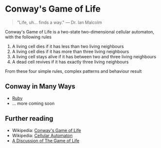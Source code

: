 # Conway's Game of Life

> "Life, uh... finds a way."
> &mdash; Dr. Ian Malcolm

Conway's Game of Life is a two-state two-dimensional cellular automaton, with the following rules

1. A living cell dies if it has less than two living neighbours
2. A living cell dies if it has more than three living neighbours
3. A living cell stays alive if it has between two and three living neighbours
4. A dead cell revives if it has exactly three living neighbours

From these four simple rules, complex patterns and behaviour result

## Conway in Many Ways

* [Ruby](https://github.com/elsapet/conway/tree/9da57057d75c27c54a69f28586d1c5ed77ed5bfb/ruby)
* ... more coming soon

## Further reading

* Wikipedia: [Conway's Game of Life](https://en.wikipedia.org/wiki/Conway's_Game_of_Life)
* Wikipedia: [Cellular Automaton](https://en.wikipedia.org/wiki/Cellular_automaton)
* [A Discussion of The Game of Life](http://web.stanford.edu/~cdebs/GameOfLife/)
